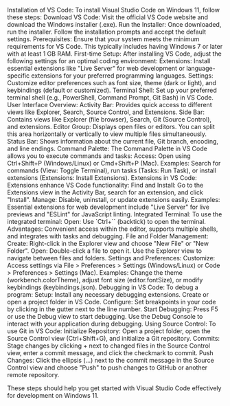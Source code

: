 Installation of VS Code:
To install Visual Studio Code on Windows 11, follow these steps:
Download VS Code: Visit the official VS Code website and download the Windows installer (.exe).
Run the Installer: Once downloaded, run the installer. Follow the installation prompts and accept the default settings.
Prerequisites: Ensure that your system meets the minimum requirements for VS Code. This typically includes having Windows 7 or later with at least 1 GB RAM.
First-time Setup:
After installing VS Code, adjust the following settings for an optimal coding environment:
Extensions: Install essential extensions like "Live Server" for web development or language-specific extensions for your preferred programming languages.
Settings: Customize editor preferences such as font size, theme (dark or light), and keybindings (default or customized).
Terminal Shell: Set up your preferred terminal shell (e.g., PowerShell, Command Prompt, Git Bash) in VS Code.
User Interface Overview:
Activity Bar: Provides quick access to different views like Explorer, Search, Source Control, and Extensions.
Side Bar: Contains views like Explorer (file browser), Search, Git (Source Control), and extensions.
Editor Group: Displays open files or editors. You can split this area horizontally or vertically to view multiple files simultaneously.
Status Bar: Shows information about the current file, Git branch, encoding, and line endings.
Command Palette:
The Command Palette in VS Code allows you to execute commands and tasks:
Access: Open using Ctrl+Shift+P (Windows/Linux) or Cmd+Shift+P (Mac).
Examples: Search for commands (View: Toggle Terminal), run tasks (Tasks: Run Task), or install extensions (Extensions: Install Extensions).
Extensions in VS Code:
Extensions enhance VS Code functionality:
Find and Install: Go to the Extensions view in the Activity Bar, search for an extension, and click "Install".
Manage: Disable, uninstall, or update extensions easily.
Examples: Essential extensions for web development include "Live Server" for live previews and "ESLint" for JavaScript linting.
Integrated Terminal:
To use the integrated terminal:
Open: Use `Ctrl+`` (backtick) to open the terminal.
Advantages: Convenient access within the editor, supports multiple shells, and integrates with tasks and debugging.
File and Folder Management:
Create: Right-click in the Explorer view and choose "New File" or "New Folder".
Open: Double-click a file to open it. Use the Explorer view to navigate between files and folders.
Settings and Preferences:
Customize: Access settings via File > Preferences > Settings (Windows/Linux) or Code > Preferences > Settings (Mac).
Examples: Change the theme (workbench.colorTheme), adjust font size (editor.fontSize), or modify keybindings (keybindings.json).
Debugging in VS Code:
To debug a program:
Setup: Install any necessary debugging extensions. Create or open a project folder in VS Code.
Configure: Set breakpoints in your code by clicking in the gutter next to the line number.
Start Debugging: Press F5 or use the Debug view to start debugging. Use the Debug Console to interact with your application during debugging.
Using Source Control:
To use Git in VS Code:
Initialize Repository: Open a project folder, open the Source Control view (Ctrl+Shift+G), and initialize a Git repository.
Commits: Stage changes by clicking + next to changed files in the Source Control view, enter a commit message, and click the checkmark to commit.
Push Changes: Click the ellipsis (...) next to the commit message in the Source Control view and choose "Push" to push changes to GitHub or another remote repository.

These steps should help you get started with Visual Studio Code effectively for development on Windows 11.


